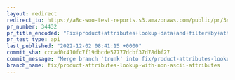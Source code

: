 ```yaml
---
layout: redirect
redirect_to: https://a8c-woo-test-reports.s3.amazonaws.com/public/pr/34432/api/index.html
pr_number: 34432
pr_title_encoded: "Fix+product+attributes+lookup+data+and+filter+by+attribute+widget+with+non-ASCII+named+attributes"
pr_test_type: api
last_published: "2022-12-02 08:41:15 +0000"
commit_sha: cccad0c410fc7f19dbcde57777dcbf37d78dbf27
commit_message: "Merge branch 'trunk' into fix/product-attributes-lookup-with-non-asci…"
branch_name: fix/product-attributes-lookup-with-non-ascii-attributes
---
```

